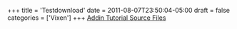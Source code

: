 +++
title = 'Testdownload'
date = 2011-08-07T23:50:04-05:00
draft = false
categories = ['Vixen']
+++
[Addin Tutorial Source Files](/repository/downloads/AddInTutorial.zip)